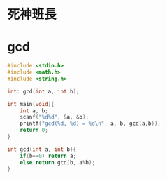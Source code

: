 #                          死神班長
# gcd

```c
#include <stdio.h> 
#include <math.h>
#include <string.h>

int: gcd(int a, int b);

int main(void){
    int a, b; 
    scanf("%d%d", &a, &b);
    printf("gcd(%d, %d) = %d\n", a, b, gcd(a,b));
    return 0;
}   

int gcd(int a, int b){
    if(b==0) return a; 
    else return gcd(b, a%b);    
}
```

  
